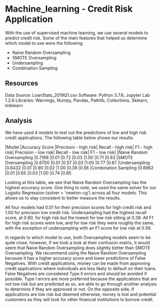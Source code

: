 # Machine_learning - Credit Risk Application 

With the use of supervised machine learning, we use several models to predict credit risk. 
Some of the main features that helped us determine which model to use were the following:

* Naive Random Oversampling 
* SMOTE Oversampling
* Undersampling	
* Combination Sampling




## Resources
Data Source: LoanStats_2019Q1.csv
Software: Python 3.7.6, Jupyter Lab 1.2.6
Libraries: Warnings, Numpy, Pandas, Pathlib, Collections, Sklearn, Imblearn


## Analysis

We have used 4 models to test out the predictions of low and high risk credit applications. The following table below shows our results.

|Model	                    |Accuracy Score	|Precision - high risk|	Recall - high risk|	F1 - high risk|	Precision - low risk|	Recall - low risk|	F1 - low risk|
|Naive Random Oversampling	|0.7168	        |0.01	              |0.72	              |0.03	          |1.00	                |0.71	             |0.83
|SMOTE Oversampling	        |0.6700	        |0.01	              |0.57	              |0.03	          |1.00	                |0.77	             |0.87
|Undersampling	            |0.6432	        |0.01	              |0.90	              |0.02	          |1.00	                |0.39	             |0.56
|Combination Sampling	    |0.6962	        |0.01	              |0.65	              |0.03	          |1.00	                |0.74	             |0.85

Looking at this table, we see that Naive Random Oversampling has the highest accuracy score. One thing to note, 
we used the same solver for our Logistic Regression (solver = 'newton-cg') across all four models. This allows us to stay consistent to better measure the results.

All four models had 0.01 for their precision scores for high credit risk and 1.00 for precision low credit risk. 
Undersampling had the highest recall score, at 0.90, for high risk but the lowest for low risk sitting at 0.39. All F1 for high risk scores were low, 
and for low risk they were roughly the same, with the exception of undersampling with an F1 score for low risk at 0.56.

In regards to which model to use, both Oversampling models seem to be quite close, however, 
if we took a look at their confusion matrix, it would seem that Naive Random Oversampling does 
slightly better than SMOTE Oversampling. We recommend using the Naive Random Oversampling because 
it has a higher accuracy score and lower predictions of False Negatives. With credit applications, 
money can be made from approving credit applications where individuals are less likely to default on their loans. 
False Negatives are considered Type II errors and should be avoided if possible. Type I errors are more preferred 
because the applications that are not low risk but are predicted as so, are able to go through another analysis to determine 
if they are approved or not. On the opposite side, if applications are low risk but deemed otherwise, money is lost and potential customers as 
they will look for other financial institutions to borrow credit.